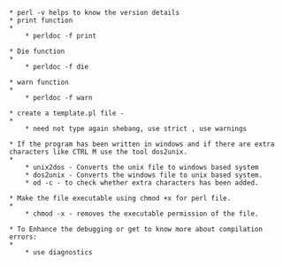 
	* perl -v helps to know the version details
	* print function
	* 
		* perldoc -f print

	* Die function
	* 
		* perldoc -f die

	* warn function
	* 
		* perldoc -f warn

	* create a template.pl file -
	* 
		* need not type again shebang, use strict , use warnings

	* If the program has been written in windows and if there are extra characters like CTRL M use the tool dos2unix.
	* 
		* unix2dos - Converts the unix file to windows based system
		* dos2unix - Converts the windows file to unix based system.
		* od -c - to check whether extra characters has been added.

	* Make the file executable using chmod +x for perl file.
	* 
		* chmod -x - removes the executable permission of the file.

	* To Enhance the debugging or get to know more about compilation errors:
	* 
		* use diagnostics
